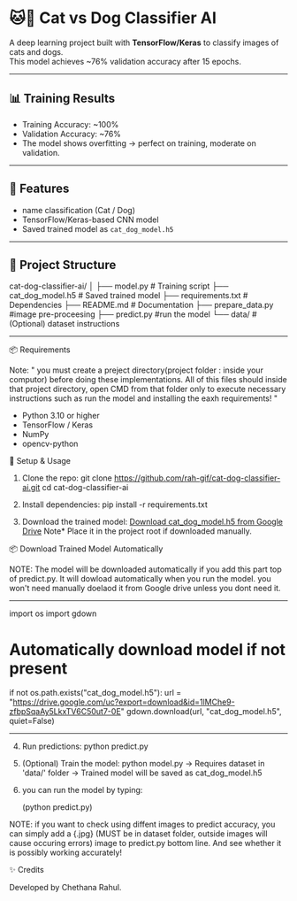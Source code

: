 # 🐱🐶 Cat vs Dog Classifier AI

A deep learning project built with **TensorFlow/Keras** to classify images of cats and dogs.  
This model achieves ~76% validation accuracy after 15 epochs.

---

## 📊 Training Results
- Training Accuracy: ~100%
- Validation Accuracy: ~76%
- The model shows overfitting → perfect on training, moderate on validation.

---

## 🚀 Features
- name classification (Cat / Dog)
- TensorFlow/Keras-based CNN model
- Saved trained model as `cat_dog_model.h5`

---

## 📂 Project Structure
cat-dog-classifier-ai/
│
├── model.py # Training script
├── cat_dog_model.h5 # Saved trained model
├── requirements.txt # Dependencies
├── README.md # Documentation
├── prepare_data.py  #image pre-proceesing
├── predict.py #run the model
└── data/ # (Optional) dataset instructions

---



📦 Requirements

Note: " you must create a preject directory(project folder : inside your computor) before doing these implementations. All of this files should inside that project directory, open CMD from that folder only to execute necessary instructions such as run the model and installing the eaxh requirements! "




- Python 3.10 or higher
- TensorFlow / Keras
- NumPy
- opencv-python


📂 Setup & Usage

1. Clone the repo:
   git clone https://github.com/rah-gif/cat-dog-classifier-ai.git
   cd cat-dog-classifier-ai

2. Install dependencies:
   pip install -r requirements.txt

3. Download the trained model:
   [Download cat_dog_model.h5 from Google Drive](https://drive.google.com/file/d/1lMChe9-zfbpSqaAy5LkxTV6C50ut7-0E/view?usp=sharing)
   Note* Place it in the project root if downloaded manually.



📦 Download Trained Model Automatically

NOTE: The model will be downloaded automatically if you add this part top of predict.py. It will dowload automatically when you run the model. you won't need manually doelaod it from Google drive unless you dont need it.

----------------------------------------------------------------------------------------------
import os
import gdown

# Automatically download model if not present
if not os.path.exists("cat_dog_model.h5"):
    url = "https://drive.google.com/uc?export=download&id=1lMChe9-zfbpSqaAy5LkxTV6C50ut7-0E"
    gdown.download(url, "cat_dog_model.h5", quiet=False)
    
---------------------------------------------------------------------------------------------


4. Run predictions:
   python predict.py

5. (Optional) Train the model:
   python model.py
   → Requires dataset in 'data/' folder
   → Trained model will be saved as cat_dog_model.h5

6. you can run the model by typing:

      (python predict.py)



      
NOTE: if you want to check using diffent images to predict accuracy, you can simply add a {.jpg}  (MUST be in dataset folder, outside images will cause occuring errors) image to predict.py bottom line.  And see whether it is possibly working accurately!



✨ Credits

Developed by Chethana Rahul.

